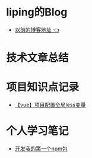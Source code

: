 # liping的Blog

* [以前的博客地址 👈 ](https://zlppp.github.io/zlpBlog/)

# 技术文章总结

# 项目知识点记录
* [【vue】项目配置全局less变量](./project/vue项目配置全局less变量.md)

# 个人学习笔记
* [开发我的第一个npm包](./articles/npm整理vue常用指令.md)
